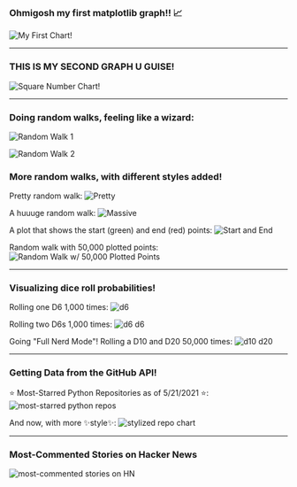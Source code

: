### Ohmigosh my first matplotlib graph!! 📈

![My First Chart!](FirstChart.png)

* * *

### THIS IS MY SECOND GRAPH U GUISE!

![Square Number Chart!](SquareNumbers.png)

* * *

### Doing random walks, feeling like a wizard:

![Random Walk 1](randomwalk_1.png)

![Random Walk 2](randomwalk_2.png)

### More random walks, with different styles added!

Pretty random walk:
![Pretty](gradient_randomwalk.png)

A huuuge random walk:
![Massive](massive_randomwalk.png)

A plot that shows the start (green) and end (red) points:
![Start and End](randomwalk_startandend.png)

Random walk with 50,000 plotted points:
![Random Walk w/ 50,000 Plotted Points](randomwalk_50_000_points.png)

* * *

### Visualizing dice roll probabilities!

Rolling one D6 1,000 times:
![d6](d6_visualization.png)

Rolling two D6s 1,000 times:
![d6 d6](d6_d6_visualization.png)

Going "Full Nerd Mode"! Rolling a D10 and D20 50,000 times:
![d10 d20](d10_d20_visualization.png)

* * *

### Getting Data from the GitHub API!

⭐️ Most-Starred Python Repositories as of 5/21/2021 ⭐️:
![most-starred python repos](githubstars.png)

And now, with more ✨style✨:
![stylized repo chart](githubstarredreposstylized.png)

* * *

### Most-Commented Stories on Hacker News

![most-commented stories on HN](hackernewsoutput.png)
